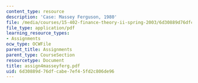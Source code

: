 ```yaml
---
content_type: resource
description: 'Case: Massey Ferguson, 1980'
file: /media/courses/15-402-finance-theory-ii-spring-2003/6d30889d76dfcabe7ef45fd2c806de96_assign4masseyferg.pdf
file_type: application/pdf
learning_resource_types:
- Assignments
ocw_type: OCWFile
parent_title: Assignments
parent_type: CourseSection
resourcetype: Document
title: assign4masseyferg.pdf
uid: 6d30889d-76df-cabe-7ef4-5fd2c806de96
---
```

